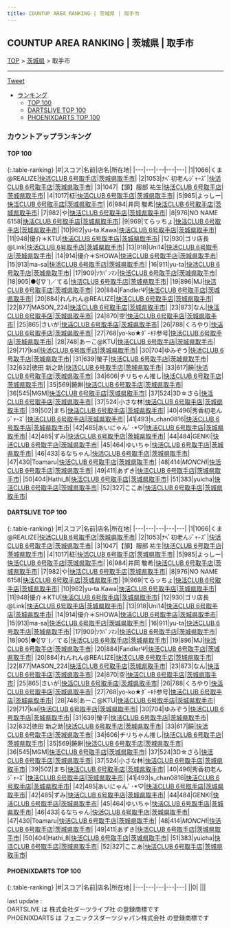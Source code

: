 ```yaml
---
title: COUNTUP AREA RANKING | 茨城県 | 取手市
---
```

## COUNTUP AREA RANKING | 茨城県 | 取手市

[TOP](/darts/rank/) > [茨城県](/darts/rank/茨城県/) > 取手市

___

<a href="https://twitter.com/share?ref_src=twsrc%5Etfw" data-text="COUNTUP AREA RANKING | 茨城県取手市" class="twitter-share-button" data-hashtags="DARTSLIVE,PHOENIXDARTS,darts,ダーツ" data-show-count="false">Tweet</a>

* [ランキング](#カウントアップランキング)
    * [TOP 100](#top-100)
    * [DARTSLIVE TOP 100](#dartslive-top-100)
    * [PHOENIXDARTS TOP 100](#phoenixdarts-top-100)

### カウントアップランキング

#### TOP 100



{:.table-ranking}
|#|スコア|名前|店名|所在地|
|---|---|---|---|---|
|1|1066|<span class="rank-name-dl">くま@REALIZE</span>|<a href="https://search.dartslive.com/jp/shop/8b3d9c391cbd7512774c926eb736cb5a">快活CLUB 6号取手店</a>|<a href="/darts/rank/茨城県/取手市">茨城県取手市</a>|
|2|1053|<span class="rank-name-dl">ﾅﾍﾞ初老んｼﾞｬｰｽﾞ</span>|<a href="https://search.dartslive.com/jp/shop/8b3d9c391cbd7512774c926eb736cb5a">快活CLUB 6号取手店</a>|<a href="/darts/rank/茨城県/取手市">茨城県取手市</a>|
|3|1047|<span class="rank-name-dl">【頷】服部 祐生</span>|<a href="https://search.dartslive.com/jp/shop/8b3d9c391cbd7512774c926eb736cb5a">快活CLUB 6号取手店</a>|<a href="/darts/rank/茨城県/取手市">茨城県取手市</a>|
|4|1017|<span class="rank-name-dl">柾</span>|<a href="https://search.dartslive.com/jp/shop/8b3d9c391cbd7512774c926eb736cb5a">快活CLUB 6号取手店</a>|<a href="/darts/rank/茨城県/取手市">茨城県取手市</a>|
|5|985|<span class="rank-name-dl">よっしー</span>|<a href="https://search.dartslive.com/jp/shop/8b3d9c391cbd7512774c926eb736cb5a">快活CLUB 6号取手店</a>|<a href="/darts/rank/茨城県/取手市">茨城県取手市</a>|
|6|984|<span class="rank-name-dl">井岡 駿希</span>|<a href="https://search.dartslive.com/jp/shop/8b3d9c391cbd7512774c926eb736cb5a">快活CLUB 6号取手店</a>|<a href="/darts/rank/茨城県/取手市">茨城県取手市</a>|
|7|982|<span class="rank-name-dl">や</span>|<a href="https://search.dartslive.com/jp/shop/8b3d9c391cbd7512774c926eb736cb5a">快活CLUB 6号取手店</a>|<a href="/darts/rank/茨城県/取手市">茨城県取手市</a>|
|8|976|<span class="rank-name-dl">NO NAME 6158</span>|<a href="https://search.dartslive.com/jp/shop/8b3d9c391cbd7512774c926eb736cb5a">快活CLUB 6号取手店</a>|<a href="/darts/rank/茨城県/取手市">茨城県取手市</a>|
|9|969|<span class="rank-name-dl">てらッちょ</span>|<a href="https://search.dartslive.com/jp/shop/8b3d9c391cbd7512774c926eb736cb5a">快活CLUB 6号取手店</a>|<a href="/darts/rank/茨城県/取手市">茨城県取手市</a>|
|10|962|<span class="rank-name-dl">yu-ta.Kawa</span>|<a href="https://search.dartslive.com/jp/shop/8b3d9c391cbd7512774c926eb736cb5a">快活CLUB 6号取手店</a>|<a href="/darts/rank/茨城県/取手市">茨城県取手市</a>|
|11|948|<span class="rank-name-dl">優介＊KTU</span>|<a href="https://search.dartslive.com/jp/shop/8b3d9c391cbd7512774c926eb736cb5a">快活CLUB 6号取手店</a>|<a href="/darts/rank/茨城県/取手市">茨城県取手市</a>|
|12|930|<span class="rank-name-dl">ゴリ店長@Link</span>|<a href="https://search.dartslive.com/jp/shop/8b3d9c391cbd7512774c926eb736cb5a">快活CLUB 6号取手店</a>|<a href="/darts/rank/茨城県/取手市">茨城県取手市</a>|
|13|918|<span class="rank-name-dl">Uni14</span>|<a href="https://search.dartslive.com/jp/shop/8b3d9c391cbd7512774c926eb736cb5a">快活CLUB 6号取手店</a>|<a href="/darts/rank/茨城県/取手市">茨城県取手市</a>|
|14|914|<span class="rank-name-dl">優介＊SHOWA</span>|<a href="https://search.dartslive.com/jp/shop/8b3d9c391cbd7512774c926eb736cb5a">快活CLUB 6号取手店</a>|<a href="/darts/rank/茨城県/取手市">茨城県取手市</a>|
|15|913|<span class="rank-name-dl">ma-sa</span>|<a href="https://search.dartslive.com/jp/shop/8b3d9c391cbd7512774c926eb736cb5a">快活CLUB 6号取手店</a>|<a href="/darts/rank/茨城県/取手市">茨城県取手市</a>|
|16|911|<span class="rank-name-dl">yu-ta</span>|<a href="https://search.dartslive.com/jp/shop/8b3d9c391cbd7512774c926eb736cb5a">快活CLUB 6号取手店</a>|<a href="/darts/rank/茨城県/取手市">茨城県取手市</a>|
|17|909|<span class="rank-name-dl">ｿｳﾊﾟﾝﾏﾝ</span>|<a href="https://search.dartslive.com/jp/shop/8b3d9c391cbd7512774c926eb736cb5a">快活CLUB 6号取手店</a>|<a href="/darts/rank/茨城県/取手市">茨城県取手市</a>|
|18|905|<span class="rank-name-dl">●(∫∇`)／てる</span>|<a href="https://search.dartslive.com/jp/shop/8b3d9c391cbd7512774c926eb736cb5a">快活CLUB 6号取手店</a>|<a href="/darts/rank/茨城県/取手市">茨城県取手市</a>|
|19|896|<span class="rank-name-dl">MJ</span>|<a href="https://search.dartslive.com/jp/shop/8b3d9c391cbd7512774c926eb736cb5a">快活CLUB 6号取手店</a>|<a href="/darts/rank/茨城県/取手市">茨城県取手市</a>|
|20|884|<span class="rank-name-dl">FandlerΨ</span>|<a href="https://search.dartslive.com/jp/shop/8b3d9c391cbd7512774c926eb736cb5a">快活CLUB 6号取手店</a>|<a href="/darts/rank/茨城県/取手市">茨城県取手市</a>|
|20|884|<span class="rank-name-dl">れんれん@REALIZE</span>|<a href="https://search.dartslive.com/jp/shop/8b3d9c391cbd7512774c926eb736cb5a">快活CLUB 6号取手店</a>|<a href="/darts/rank/茨城県/取手市">茨城県取手市</a>|
|22|877|<span class="rank-name-dl">MASON_224</span>|<a href="https://search.dartslive.com/jp/shop/8b3d9c391cbd7512774c926eb736cb5a">快活CLUB 6号取手店</a>|<a href="/darts/rank/茨城県/取手市">茨城県取手市</a>|
|23|873|<span class="rank-name-dl">なん</span>|<a href="https://search.dartslive.com/jp/shop/8b3d9c391cbd7512774c926eb736cb5a">快活CLUB 6号取手店</a>|<a href="/darts/rank/茨城県/取手市">茨城県取手市</a>|
|24|870|<span class="rank-name-dl">空</span>|<a href="https://search.dartslive.com/jp/shop/8b3d9c391cbd7512774c926eb736cb5a">快活CLUB 6号取手店</a>|<a href="/darts/rank/茨城県/取手市">茨城県取手市</a>|
|25|865|<span class="rank-name-dl">さいが</span>|<a href="https://search.dartslive.com/jp/shop/8b3d9c391cbd7512774c926eb736cb5a">快活CLUB 6号取手店</a>|<a href="/darts/rank/茨城県/取手市">茨城県取手市</a>|
|26|788|<span class="rank-name-dl">くろやり</span>|<a href="https://search.dartslive.com/jp/shop/8b3d9c391cbd7512774c926eb736cb5a">快活CLUB 6号取手店</a>|<a href="/darts/rank/茨城県/取手市">茨城県取手市</a>|
|27|768|<span class="rank-name-dl">yo-ko★ﾀﾞｰｷﾁ参号</span>|<a href="https://search.dartslive.com/jp/shop/8b3d9c391cbd7512774c926eb736cb5a">快活CLUB 6号取手店</a>|<a href="/darts/rank/茨城県/取手市">茨城県取手市</a>|
|28|748|<span class="rank-name-dl">あーこ@KTU</span>|<a href="https://search.dartslive.com/jp/shop/8b3d9c391cbd7512774c926eb736cb5a">快活CLUB 6号取手店</a>|<a href="/darts/rank/茨城県/取手市">茨城県取手市</a>|
|29|717|<span class="rank-name-dl">kai</span>|<a href="https://search.dartslive.com/jp/shop/8b3d9c391cbd7512774c926eb736cb5a">快活CLUB 6号取手店</a>|<a href="/darts/rank/茨城県/取手市">茨城県取手市</a>|
|30|704|<span class="rank-name-dl">ゆみぞう</span>|<a href="https://search.dartslive.com/jp/shop/8b3d9c391cbd7512774c926eb736cb5a">快活CLUB 6号取手店</a>|<a href="/darts/rank/茨城県/取手市">茨城県取手市</a>|
|31|639|<span class="rank-name-dl">螢子</span>|<a href="https://search.dartslive.com/jp/shop/8b3d9c391cbd7512774c926eb736cb5a">快活CLUB 6号取手店</a>|<a href="/darts/rank/茨城県/取手市">茨城県取手市</a>|
|32|632|<span class="rank-name-dl">徳田 新之助</span>|<a href="https://search.dartslive.com/jp/shop/8b3d9c391cbd7512774c926eb736cb5a">快活CLUB 6号取手店</a>|<a href="/darts/rank/茨城県/取手市">茨城県取手市</a>|
|33|617|<span class="rank-name-dl">饒</span>|<a href="https://search.dartslive.com/jp/shop/8b3d9c391cbd7512774c926eb736cb5a">快活CLUB 6号取手店</a>|<a href="/darts/rank/茨城県/取手市">茨城県取手市</a>|
|34|606|<span class="rank-name-dl">チリちゃん推し</span>|<a href="https://search.dartslive.com/jp/shop/8b3d9c391cbd7512774c926eb736cb5a">快活CLUB 6号取手店</a>|<a href="/darts/rank/茨城県/取手市">茨城県取手市</a>|
|35|569|<span class="rank-name-dl">饒餅</span>|<a href="https://search.dartslive.com/jp/shop/8b3d9c391cbd7512774c926eb736cb5a">快活CLUB 6号取手店</a>|<a href="/darts/rank/茨城県/取手市">茨城県取手市</a>|
|36|545|<span class="rank-name-dl">MGM</span>|<a href="https://search.dartslive.com/jp/shop/8b3d9c391cbd7512774c926eb736cb5a">快活CLUB 6号取手店</a>|<a href="/darts/rank/茨城県/取手市">茨城県取手市</a>|
|37|524|<span class="rank-name-dl">3D☆さら</span>|<a href="https://search.dartslive.com/jp/shop/8b3d9c391cbd7512774c926eb736cb5a">快活CLUB 6号取手店</a>|<a href="/darts/rank/茨城県/取手市">茨城県取手市</a>|
|37|524|<span class="rank-name-dl">小さな林</span>|<a href="https://search.dartslive.com/jp/shop/8b3d9c391cbd7512774c926eb736cb5a">快活CLUB 6号取手店</a>|<a href="/darts/rank/茨城県/取手市">茨城県取手市</a>|
|39|502|<span class="rank-name-dl">まち</span>|<a href="https://search.dartslive.com/jp/shop/8b3d9c391cbd7512774c926eb736cb5a">快活CLUB 6号取手店</a>|<a href="/darts/rank/茨城県/取手市">茨城県取手市</a>|
|40|496|<span class="rank-name-dl">秀香初老んｼﾞｬｰｽﾞ</span>|<a href="https://search.dartslive.com/jp/shop/8b3d9c391cbd7512774c926eb736cb5a">快活CLUB 6号取手店</a>|<a href="/darts/rank/茨城県/取手市">茨城県取手市</a>|
|41|493|<span class="rank-name-dl">s_chan0816</span>|<a href="https://search.dartslive.com/jp/shop/8b3d9c391cbd7512774c926eb736cb5a">快活CLUB 6号取手店</a>|<a href="/darts/rank/茨城県/取手市">茨城県取手市</a>|
|42|485|<span class="rank-name-dl">あいにゃんﾟ･*♡</span>|<a href="https://search.dartslive.com/jp/shop/8b3d9c391cbd7512774c926eb736cb5a">快活CLUB 6号取手店</a>|<a href="/darts/rank/茨城県/取手市">茨城県取手市</a>|
|42|485|<span class="rank-name-dl">ずみ</span>|<a href="https://search.dartslive.com/jp/shop/8b3d9c391cbd7512774c926eb736cb5a">快活CLUB 6号取手店</a>|<a href="/darts/rank/茨城県/取手市">茨城県取手市</a>|
|44|484|<span class="rank-name-dl">GENKI</span>|<a href="https://search.dartslive.com/jp/shop/8b3d9c391cbd7512774c926eb736cb5a">快活CLUB 6号取手店</a>|<a href="/darts/rank/茨城県/取手市">茨城県取手市</a>|
|45|464|<span class="rank-name-dl">ゆいちゃ</span>|<a href="https://search.dartslive.com/jp/shop/8b3d9c391cbd7512774c926eb736cb5a">快活CLUB 6号取手店</a>|<a href="/darts/rank/茨城県/取手市">茨城県取手市</a>|
|46|433|<span class="rank-name-dl">るなちゃん</span>|<a href="https://search.dartslive.com/jp/shop/8b3d9c391cbd7512774c926eb736cb5a">快活CLUB 6号取手店</a>|<a href="/darts/rank/茨城県/取手市">茨城県取手市</a>|
|47|430|<span class="rank-name-dl">Toamaru</span>|<a href="https://search.dartslive.com/jp/shop/8b3d9c391cbd7512774c926eb736cb5a">快活CLUB 6号取手店</a>|<a href="/darts/rank/茨城県/取手市">茨城県取手市</a>|
|48|414|<span class="rank-name-dl">*MONCHI*</span>|<a href="https://search.dartslive.com/jp/shop/8b3d9c391cbd7512774c926eb736cb5a">快活CLUB 6号取手店</a>|<a href="/darts/rank/茨城県/取手市">茨城県取手市</a>|
|49|411|<span class="rank-name-dl">あずき</span>|<a href="https://search.dartslive.com/jp/shop/8b3d9c391cbd7512774c926eb736cb5a">快活CLUB 6号取手店</a>|<a href="/darts/rank/茨城県/取手市">茨城県取手市</a>|
|50|404|<span class="rank-name-dl">Hathi_8</span>|<a href="https://search.dartslive.com/jp/shop/8b3d9c391cbd7512774c926eb736cb5a">快活CLUB 6号取手店</a>|<a href="/darts/rank/茨城県/取手市">茨城県取手市</a>|
|51|383|<span class="rank-name-dl">yuicha</span>|<a href="https://search.dartslive.com/jp/shop/8b3d9c391cbd7512774c926eb736cb5a">快活CLUB 6号取手店</a>|<a href="/darts/rank/茨城県/取手市">茨城県取手市</a>|
|52|327|<span class="rank-name-dl">ここあ</span>|<a href="https://search.dartslive.com/jp/shop/8b3d9c391cbd7512774c926eb736cb5a">快活CLUB 6号取手店</a>|<a href="/darts/rank/茨城県/取手市">茨城県取手市</a>|


#### DARTSLIVE TOP 100



{:.table-ranking}
|#|スコア|名前|店名|所在地|
|---|---|---|---|---|
|1|1066|<span class="rank-name-dl">くま@REALIZE</span>|<a href="https://search.dartslive.com/jp/shop/8b3d9c391cbd7512774c926eb736cb5a">快活CLUB 6号取手店</a>|<a href="/darts/rank/茨城県/取手市">茨城県取手市</a>|
|2|1053|<span class="rank-name-dl">ﾅﾍﾞ初老んｼﾞｬｰｽﾞ</span>|<a href="https://search.dartslive.com/jp/shop/8b3d9c391cbd7512774c926eb736cb5a">快活CLUB 6号取手店</a>|<a href="/darts/rank/茨城県/取手市">茨城県取手市</a>|
|3|1047|<span class="rank-name-dl">【頷】服部 祐生</span>|<a href="https://search.dartslive.com/jp/shop/8b3d9c391cbd7512774c926eb736cb5a">快活CLUB 6号取手店</a>|<a href="/darts/rank/茨城県/取手市">茨城県取手市</a>|
|4|1017|<span class="rank-name-dl">柾</span>|<a href="https://search.dartslive.com/jp/shop/8b3d9c391cbd7512774c926eb736cb5a">快活CLUB 6号取手店</a>|<a href="/darts/rank/茨城県/取手市">茨城県取手市</a>|
|5|985|<span class="rank-name-dl">よっしー</span>|<a href="https://search.dartslive.com/jp/shop/8b3d9c391cbd7512774c926eb736cb5a">快活CLUB 6号取手店</a>|<a href="/darts/rank/茨城県/取手市">茨城県取手市</a>|
|6|984|<span class="rank-name-dl">井岡 駿希</span>|<a href="https://search.dartslive.com/jp/shop/8b3d9c391cbd7512774c926eb736cb5a">快活CLUB 6号取手店</a>|<a href="/darts/rank/茨城県/取手市">茨城県取手市</a>|
|7|982|<span class="rank-name-dl">や</span>|<a href="https://search.dartslive.com/jp/shop/8b3d9c391cbd7512774c926eb736cb5a">快活CLUB 6号取手店</a>|<a href="/darts/rank/茨城県/取手市">茨城県取手市</a>|
|8|976|<span class="rank-name-dl">NO NAME 6158</span>|<a href="https://search.dartslive.com/jp/shop/8b3d9c391cbd7512774c926eb736cb5a">快活CLUB 6号取手店</a>|<a href="/darts/rank/茨城県/取手市">茨城県取手市</a>|
|9|969|<span class="rank-name-dl">てらッちょ</span>|<a href="https://search.dartslive.com/jp/shop/8b3d9c391cbd7512774c926eb736cb5a">快活CLUB 6号取手店</a>|<a href="/darts/rank/茨城県/取手市">茨城県取手市</a>|
|10|962|<span class="rank-name-dl">yu-ta.Kawa</span>|<a href="https://search.dartslive.com/jp/shop/8b3d9c391cbd7512774c926eb736cb5a">快活CLUB 6号取手店</a>|<a href="/darts/rank/茨城県/取手市">茨城県取手市</a>|
|11|948|<span class="rank-name-dl">優介＊KTU</span>|<a href="https://search.dartslive.com/jp/shop/8b3d9c391cbd7512774c926eb736cb5a">快活CLUB 6号取手店</a>|<a href="/darts/rank/茨城県/取手市">茨城県取手市</a>|
|12|930|<span class="rank-name-dl">ゴリ店長@Link</span>|<a href="https://search.dartslive.com/jp/shop/8b3d9c391cbd7512774c926eb736cb5a">快活CLUB 6号取手店</a>|<a href="/darts/rank/茨城県/取手市">茨城県取手市</a>|
|13|918|<span class="rank-name-dl">Uni14</span>|<a href="https://search.dartslive.com/jp/shop/8b3d9c391cbd7512774c926eb736cb5a">快活CLUB 6号取手店</a>|<a href="/darts/rank/茨城県/取手市">茨城県取手市</a>|
|14|914|<span class="rank-name-dl">優介＊SHOWA</span>|<a href="https://search.dartslive.com/jp/shop/8b3d9c391cbd7512774c926eb736cb5a">快活CLUB 6号取手店</a>|<a href="/darts/rank/茨城県/取手市">茨城県取手市</a>|
|15|913|<span class="rank-name-dl">ma-sa</span>|<a href="https://search.dartslive.com/jp/shop/8b3d9c391cbd7512774c926eb736cb5a">快活CLUB 6号取手店</a>|<a href="/darts/rank/茨城県/取手市">茨城県取手市</a>|
|16|911|<span class="rank-name-dl">yu-ta</span>|<a href="https://search.dartslive.com/jp/shop/8b3d9c391cbd7512774c926eb736cb5a">快活CLUB 6号取手店</a>|<a href="/darts/rank/茨城県/取手市">茨城県取手市</a>|
|17|909|<span class="rank-name-dl">ｿｳﾊﾟﾝﾏﾝ</span>|<a href="https://search.dartslive.com/jp/shop/8b3d9c391cbd7512774c926eb736cb5a">快活CLUB 6号取手店</a>|<a href="/darts/rank/茨城県/取手市">茨城県取手市</a>|
|18|905|<span class="rank-name-dl">●(∫∇`)／てる</span>|<a href="https://search.dartslive.com/jp/shop/8b3d9c391cbd7512774c926eb736cb5a">快活CLUB 6号取手店</a>|<a href="/darts/rank/茨城県/取手市">茨城県取手市</a>|
|19|896|<span class="rank-name-dl">MJ</span>|<a href="https://search.dartslive.com/jp/shop/8b3d9c391cbd7512774c926eb736cb5a">快活CLUB 6号取手店</a>|<a href="/darts/rank/茨城県/取手市">茨城県取手市</a>|
|20|884|<span class="rank-name-dl">FandlerΨ</span>|<a href="https://search.dartslive.com/jp/shop/8b3d9c391cbd7512774c926eb736cb5a">快活CLUB 6号取手店</a>|<a href="/darts/rank/茨城県/取手市">茨城県取手市</a>|
|20|884|<span class="rank-name-dl">れんれん@REALIZE</span>|<a href="https://search.dartslive.com/jp/shop/8b3d9c391cbd7512774c926eb736cb5a">快活CLUB 6号取手店</a>|<a href="/darts/rank/茨城県/取手市">茨城県取手市</a>|
|22|877|<span class="rank-name-dl">MASON_224</span>|<a href="https://search.dartslive.com/jp/shop/8b3d9c391cbd7512774c926eb736cb5a">快活CLUB 6号取手店</a>|<a href="/darts/rank/茨城県/取手市">茨城県取手市</a>|
|23|873|<span class="rank-name-dl">なん</span>|<a href="https://search.dartslive.com/jp/shop/8b3d9c391cbd7512774c926eb736cb5a">快活CLUB 6号取手店</a>|<a href="/darts/rank/茨城県/取手市">茨城県取手市</a>|
|24|870|<span class="rank-name-dl">空</span>|<a href="https://search.dartslive.com/jp/shop/8b3d9c391cbd7512774c926eb736cb5a">快活CLUB 6号取手店</a>|<a href="/darts/rank/茨城県/取手市">茨城県取手市</a>|
|25|865|<span class="rank-name-dl">さいが</span>|<a href="https://search.dartslive.com/jp/shop/8b3d9c391cbd7512774c926eb736cb5a">快活CLUB 6号取手店</a>|<a href="/darts/rank/茨城県/取手市">茨城県取手市</a>|
|26|788|<span class="rank-name-dl">くろやり</span>|<a href="https://search.dartslive.com/jp/shop/8b3d9c391cbd7512774c926eb736cb5a">快活CLUB 6号取手店</a>|<a href="/darts/rank/茨城県/取手市">茨城県取手市</a>|
|27|768|<span class="rank-name-dl">yo-ko★ﾀﾞｰｷﾁ参号</span>|<a href="https://search.dartslive.com/jp/shop/8b3d9c391cbd7512774c926eb736cb5a">快活CLUB 6号取手店</a>|<a href="/darts/rank/茨城県/取手市">茨城県取手市</a>|
|28|748|<span class="rank-name-dl">あーこ@KTU</span>|<a href="https://search.dartslive.com/jp/shop/8b3d9c391cbd7512774c926eb736cb5a">快活CLUB 6号取手店</a>|<a href="/darts/rank/茨城県/取手市">茨城県取手市</a>|
|29|717|<span class="rank-name-dl">kai</span>|<a href="https://search.dartslive.com/jp/shop/8b3d9c391cbd7512774c926eb736cb5a">快活CLUB 6号取手店</a>|<a href="/darts/rank/茨城県/取手市">茨城県取手市</a>|
|30|704|<span class="rank-name-dl">ゆみぞう</span>|<a href="https://search.dartslive.com/jp/shop/8b3d9c391cbd7512774c926eb736cb5a">快活CLUB 6号取手店</a>|<a href="/darts/rank/茨城県/取手市">茨城県取手市</a>|
|31|639|<span class="rank-name-dl">螢子</span>|<a href="https://search.dartslive.com/jp/shop/8b3d9c391cbd7512774c926eb736cb5a">快活CLUB 6号取手店</a>|<a href="/darts/rank/茨城県/取手市">茨城県取手市</a>|
|32|632|<span class="rank-name-dl">徳田 新之助</span>|<a href="https://search.dartslive.com/jp/shop/8b3d9c391cbd7512774c926eb736cb5a">快活CLUB 6号取手店</a>|<a href="/darts/rank/茨城県/取手市">茨城県取手市</a>|
|33|617|<span class="rank-name-dl">饒</span>|<a href="https://search.dartslive.com/jp/shop/8b3d9c391cbd7512774c926eb736cb5a">快活CLUB 6号取手店</a>|<a href="/darts/rank/茨城県/取手市">茨城県取手市</a>|
|34|606|<span class="rank-name-dl">チリちゃん推し</span>|<a href="https://search.dartslive.com/jp/shop/8b3d9c391cbd7512774c926eb736cb5a">快活CLUB 6号取手店</a>|<a href="/darts/rank/茨城県/取手市">茨城県取手市</a>|
|35|569|<span class="rank-name-dl">饒餅</span>|<a href="https://search.dartslive.com/jp/shop/8b3d9c391cbd7512774c926eb736cb5a">快活CLUB 6号取手店</a>|<a href="/darts/rank/茨城県/取手市">茨城県取手市</a>|
|36|545|<span class="rank-name-dl">MGM</span>|<a href="https://search.dartslive.com/jp/shop/8b3d9c391cbd7512774c926eb736cb5a">快活CLUB 6号取手店</a>|<a href="/darts/rank/茨城県/取手市">茨城県取手市</a>|
|37|524|<span class="rank-name-dl">3D☆さら</span>|<a href="https://search.dartslive.com/jp/shop/8b3d9c391cbd7512774c926eb736cb5a">快活CLUB 6号取手店</a>|<a href="/darts/rank/茨城県/取手市">茨城県取手市</a>|
|37|524|<span class="rank-name-dl">小さな林</span>|<a href="https://search.dartslive.com/jp/shop/8b3d9c391cbd7512774c926eb736cb5a">快活CLUB 6号取手店</a>|<a href="/darts/rank/茨城県/取手市">茨城県取手市</a>|
|39|502|<span class="rank-name-dl">まち</span>|<a href="https://search.dartslive.com/jp/shop/8b3d9c391cbd7512774c926eb736cb5a">快活CLUB 6号取手店</a>|<a href="/darts/rank/茨城県/取手市">茨城県取手市</a>|
|40|496|<span class="rank-name-dl">秀香初老んｼﾞｬｰｽﾞ</span>|<a href="https://search.dartslive.com/jp/shop/8b3d9c391cbd7512774c926eb736cb5a">快活CLUB 6号取手店</a>|<a href="/darts/rank/茨城県/取手市">茨城県取手市</a>|
|41|493|<span class="rank-name-dl">s_chan0816</span>|<a href="https://search.dartslive.com/jp/shop/8b3d9c391cbd7512774c926eb736cb5a">快活CLUB 6号取手店</a>|<a href="/darts/rank/茨城県/取手市">茨城県取手市</a>|
|42|485|<span class="rank-name-dl">あいにゃんﾟ･*♡</span>|<a href="https://search.dartslive.com/jp/shop/8b3d9c391cbd7512774c926eb736cb5a">快活CLUB 6号取手店</a>|<a href="/darts/rank/茨城県/取手市">茨城県取手市</a>|
|42|485|<span class="rank-name-dl">ずみ</span>|<a href="https://search.dartslive.com/jp/shop/8b3d9c391cbd7512774c926eb736cb5a">快活CLUB 6号取手店</a>|<a href="/darts/rank/茨城県/取手市">茨城県取手市</a>|
|44|484|<span class="rank-name-dl">GENKI</span>|<a href="https://search.dartslive.com/jp/shop/8b3d9c391cbd7512774c926eb736cb5a">快活CLUB 6号取手店</a>|<a href="/darts/rank/茨城県/取手市">茨城県取手市</a>|
|45|464|<span class="rank-name-dl">ゆいちゃ</span>|<a href="https://search.dartslive.com/jp/shop/8b3d9c391cbd7512774c926eb736cb5a">快活CLUB 6号取手店</a>|<a href="/darts/rank/茨城県/取手市">茨城県取手市</a>|
|46|433|<span class="rank-name-dl">るなちゃん</span>|<a href="https://search.dartslive.com/jp/shop/8b3d9c391cbd7512774c926eb736cb5a">快活CLUB 6号取手店</a>|<a href="/darts/rank/茨城県/取手市">茨城県取手市</a>|
|47|430|<span class="rank-name-dl">Toamaru</span>|<a href="https://search.dartslive.com/jp/shop/8b3d9c391cbd7512774c926eb736cb5a">快活CLUB 6号取手店</a>|<a href="/darts/rank/茨城県/取手市">茨城県取手市</a>|
|48|414|<span class="rank-name-dl">*MONCHI*</span>|<a href="https://search.dartslive.com/jp/shop/8b3d9c391cbd7512774c926eb736cb5a">快活CLUB 6号取手店</a>|<a href="/darts/rank/茨城県/取手市">茨城県取手市</a>|
|49|411|<span class="rank-name-dl">あずき</span>|<a href="https://search.dartslive.com/jp/shop/8b3d9c391cbd7512774c926eb736cb5a">快活CLUB 6号取手店</a>|<a href="/darts/rank/茨城県/取手市">茨城県取手市</a>|
|50|404|<span class="rank-name-dl">Hathi_8</span>|<a href="https://search.dartslive.com/jp/shop/8b3d9c391cbd7512774c926eb736cb5a">快活CLUB 6号取手店</a>|<a href="/darts/rank/茨城県/取手市">茨城県取手市</a>|
|51|383|<span class="rank-name-dl">yuicha</span>|<a href="https://search.dartslive.com/jp/shop/8b3d9c391cbd7512774c926eb736cb5a">快活CLUB 6号取手店</a>|<a href="/darts/rank/茨城県/取手市">茨城県取手市</a>|
|52|327|<span class="rank-name-dl">ここあ</span>|<a href="https://search.dartslive.com/jp/shop/8b3d9c391cbd7512774c926eb736cb5a">快活CLUB 6号取手店</a>|<a href="/darts/rank/茨城県/取手市">茨城県取手市</a>|


#### PHOENIXDARTS TOP 100



{:.table-ranking}
|#|スコア|名前|店名|所在地|
|---|---|---|---|---|
||0|<span class="rank-name-dl"> </span>|<a href=""></a>|<a href="/darts/rank//"></a>|


<div class="footer border-top border-gray-light mt-5 pt-3 text-right text-gray">
    last update : <span style="font-weight: italic" id="foot_last_modified"></span><br />
    DARTSLIVE は 株式会社ダーツライブ社 の登録商標です<br />
    PHOENIXDARTS は フェニックスダーツジャパン株式会社 の登録商標です<br />
</div>

<script src="https://cdnjs.cloudflare.com/ajax/libs/jquery.tablesorter/2.31.3/js/jquery.tablesorter.min.js" integrity="sha512-qzgd5cYSZcosqpzpn7zF2ZId8f/8CHmFKZ8j7mU4OUXTNRd5g+ZHBPsgKEwoqxCtdQvExE5LprwwPAgoicguNg==" crossorigin="anonymous" referrerpolicy="no-referrer"></script>
<link rel="stylesheet" href="https://cdnjs.cloudflare.com/ajax/libs/jquery.tablesorter/2.31.3/css/theme.default.min.css" integrity="sha512-wghhOJkjQX0Lh3NSWvNKeZ0ZpNn+SPVXX1Qyc9OCaogADktxrBiBdKGDoqVUOyhStvMBmJQ8ZdMHiR3wuEq8+w==" crossorigin="anonymous" referrerpolicy="no-referrer" />
<script>
$(function() {
    $(".table-ranking").tablesorter({sortList:[[0, 0]]});
    $("#foot_last_modified").text(formatDate(new Date(document.lastModified), 'yyyy-MM-dd HH:mm:ss'));
});
</script>

<script async src="https://platform.twitter.com/widgets.js" charset="utf-8"></script>